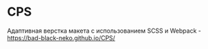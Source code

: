 # CPS
Адаптивная верстка макета с использованием SCSS и Webpack - https://bad-black-neko.github.io/CPS/
